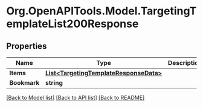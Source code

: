 # Org.OpenAPITools.Model.TargetingTemplateList200Response

## Properties

Name | Type | Description | Notes
------------ | ------------- | ------------- | -------------
**Items** | [**List&lt;TargetingTemplateResponseData&gt;**](TargetingTemplateResponseData.md) |  | 
**Bookmark** | **string** |  | [optional] 

[[Back to Model list]](../README.md#documentation-for-models) [[Back to API list]](../README.md#documentation-for-api-endpoints) [[Back to README]](../README.md)

